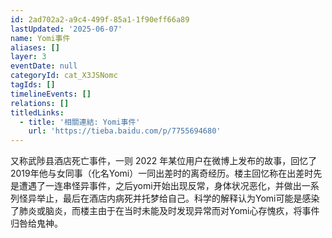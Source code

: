 ```yaml
---
id: 2ad702a2-a9c4-499f-85a1-1f90eff66a89
lastUpdated: '2025-06-07'
name: Yomi事件
aliases: []
layer: 3
eventDate: null
categoryId: cat_X3JSNomc
tagIds: []
timelineEvents: []
relations: []
titledLinks:
  - title: '相關連結: Yomi事件'
    url: 'https://tieba.baidu.com/p/7755694680'
---
```

又称武陟县酒店死亡事件，一则 2022 年某位用户在微博上发布的故事，回忆了2019年他与女同事（化名Yomi）一同出差时的离奇经历。楼主回忆称在出差时先是遭遇了一连串怪异事件，之后yomi开始出现反常，身体状况恶化，并做出一系列怪异举止，最后在酒店内病死并托梦给自己。科学的解释认为Yomi可能是感染了肺炎或脑炎，而楼主由于在当时未能及时发现异常而对Yomi心存愧疚，将事件归咎给鬼神。
